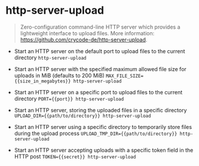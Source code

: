 # http-server-upload
> Zero-configuration command-line HTTP server which provides a lightweight interface to upload files.
> More information: <https://github.com/crycode-de/http-server-upload>.

- Start an HTTP server on the default port to upload files to the current directory
`http-server-upload`

- Start an HTTP server with the specified maximum allowed file size for uploads in MiB (defaults to 200 MiB)
`MAX_FILE_SIZE={{size_in_megabytes}} http-server-upload`

- Start an HTTP server on a specific port to upload files to the current directory
`PORT={{port}} http-server-upload`

- Start an HTTP server, storing the uploaded files in a specific directory
`UPLOAD_DIR={{path/to/directory}} http-server-upload`

- Start an HTTP server using a specific directory to temporarily store files during the upload process
`UPLOAD_TMP_DIR={{path/to/directory}} http-server-upload`

- Start an HTTP server accepting uploads with a specific token field in the HTTP post
`TOKEN={{secret}} http-server-upload`
